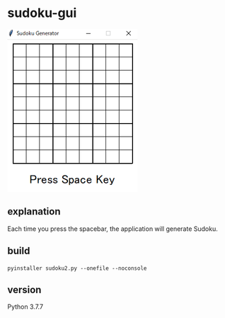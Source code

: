 # sudoku-gui
![数独](sudoku_generator.gif)

## explanation
Each time you press the spacebar, the application will generate Sudoku.

## build
```
pyinstaller sudoku2.py --onefile --noconsole
```

## version
Python 3.7.7
